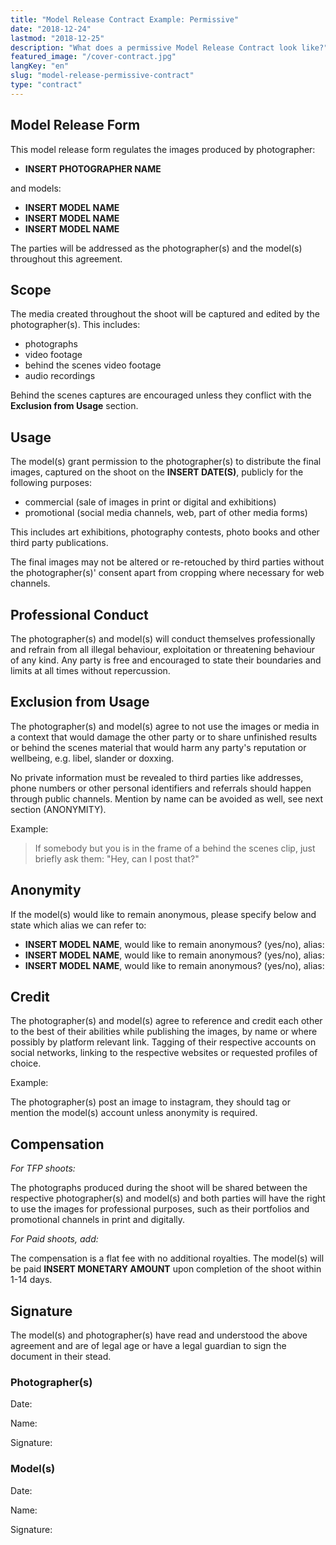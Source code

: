 ```yaml
---
title: "Model Release Contract Example: Permissive"
date: "2018-12-24"
lastmod: "2018-12-25"
description: "What does a permissive Model Release Contract look like?"
featured_image: "/cover-contract.jpg"
langKey: "en"
slug: "model-release-permissive-contract"
type: "contract"
---
```


## Model Release Form

This model release form regulates the images produced by photographer:

* **INSERT PHOTOGRAPHER NAME**

 and models:

* **INSERT MODEL NAME**
* **INSERT MODEL NAME**
* **INSERT MODEL NAME**

The parties will be addressed as the photographer(s) and the model(s) throughout this agreement.

## Scope

The media created throughout the shoot will be captured and edited by the photographer(s). This includes:

* photographs
* video footage
* behind the scenes video footage
* audio recordings

Behind the scenes captures are encouraged unless they conflict with the **Exclusion from Usage** section.

## Usage

The model(s) grant permission to the photographer(s) to distribute the final images, captured on the shoot on the **INSERT DATE(S)**, publicly for the following purposes:

* commercial (sale of images in print or digital and exhibitions)
* promotional (social media channels, web, part of other media forms)

This includes art exhibitions, photography contests, photo books and other third party publications.

The final images may not be altered or re-retouched by third parties without the photographer(s)' consent apart from cropping where necessary for web channels.

## Professional Conduct

The photographer(s) and model(s) will conduct themselves professionally and refrain from all illegal behaviour, exploitation or threatening behaviour of any kind. Any party is free and encouraged to state their boundaries and limits at all times without repercussion.

## Exclusion from Usage

The photographer(s) and model(s) agree to not use the images or media in a context that would damage the other party or to share unfinished results or behind the scenes material that would harm any party's reputation or wellbeing, e.g. libel, slander or doxxing.

No private information must be revealed to third parties like addresses, phone numbers or other personal identifiers and referrals should happen through public channels. Mention by name can be avoided as well, see next section (ANONYMITY).

Example:

> If somebody but you is in the frame of a behind the scenes clip, just briefly ask them: "Hey, can I post that?"

## Anonymity

If the model(s) would like to remain anonymous, please specify below and state which alias we can refer to:

* **INSERT MODEL NAME**, would like to remain anonymous? (yes/no), alias:
* **INSERT MODEL NAME**, would like to remain anonymous? (yes/no), alias:
* **INSERT MODEL NAME**, would like to remain anonymous? (yes/no), alias:

## Credit

The photographer(s) and model(s) agree to reference and credit each other to the best of their abilities while publishing the images, by name or where possibly by platform relevant link. Tagging of their respective accounts on social networks, linking to the respective websites or requested profiles of choice.

Example:

The photographer(s) post an image to instagram, they should tag or mention the model(s) account unless anonymity is required.

## Compensation

*For TFP shoots:*

The photographs produced during the shoot will be shared between the respective photographer(s) and model(s) and both parties will have the right to use the images for professional purposes, such as their portfolios and promotional channels in print and digitally.

*For Paid shoots, add:*

The compensation is a flat fee with no additional royalties. The model(s) will be paid **INSERT MONETARY AMOUNT** upon completion of the shoot within 1-14 days.

## Signature

The model(s) and photographer(s) have read and understood the above agreement and are of legal age or have a legal guardian to sign the document in their stead.

### Photographer(s)

Date:

Name:

Signature:

### Model(s)

Date:

Name:

Signature:

